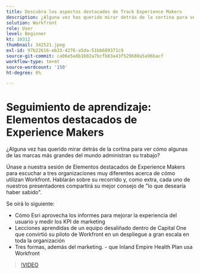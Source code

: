 ```yaml
---
title: Descubra los aspectos destacados de Track Experience Makers
description: ¿Alguna vez has querido mirar detrás de la cortina para ver cómo algunas de las marcas más grandes del mundo administran su trabajo?
solution: Workfront
role: User
level: Beginner
kt: 10312
thumbnail: 342521.jpeg
exl-id: 97b22616-eb33-4276-a5da-51bb689371c9
source-git-commit: ca06e5a8b1602a7bcfb83a43f529680a5a96bacf
workflow-type: tm+mt
source-wordcount: '150'
ht-degree: 0%

---
```


# Seguimiento de aprendizaje: Elementos destacados de Experience Makers

¿Alguna vez has querido mirar detrás de la cortina para ver cómo algunas de las marcas más grandes del mundo administran su trabajo?

Únase a nuestra sesión de Elementos destacados de Experience Makers para escuchar a tres organizaciones muy diferentes acerca de cómo utilizan Workfront. Hablarán sobre su recorrido y, como extra, cada uno de nuestros presentadores compartirá su mejor consejo de &quot;lo que desearía haber sabido&quot;.

Se oirá lo siguiente:

* Cómo Esri aprovecha los informes para mejorar la experiencia del usuario y medir los KPI de marketing
* Lecciones aprendidas de un equipo desaliñado dentro de Capital One que convirtió su piloto de Workfront en un despliegue a gran escala en toda la organización
* Tres formas, además del marketing. - que Inland Empire Health Plan usa Workfront

>[!VIDEO](https://video.tv.adobe.com/v/342521/?quality=12&learn=on)
